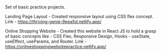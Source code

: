 Set of basic practice projects.

Landing Page Layout - Created responsive layout using CSS flex concept.
Link - https://thriving-genie-9eea5d.netlify.app/

Online Shopping Website - Created this website in React JS to hold a grasp of basic concepts like - CSS Flex, Responsive Design, Hooks - useState, useEffect, useParams, and Router.
Link - https://onlineshoppingwebsitepractice.netlify.app/
